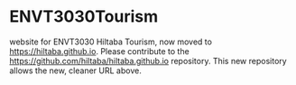 # ENVT3030Tourism
website for ENVT3030 Hiltaba Tourism, now moved to https://hiltaba.github.io. Please contribute to the https://github.com/hiltaba/hiltaba.github.io repository. This new repository allows the new, cleaner URL above.
